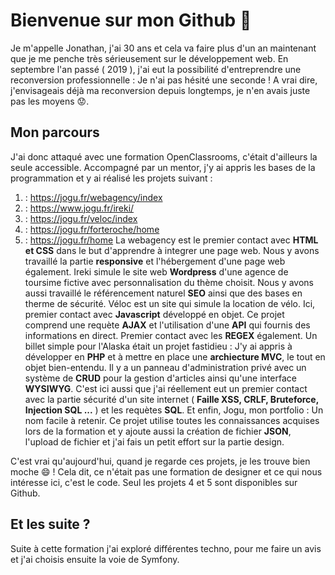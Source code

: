 # Bienvenue sur mon Github 👋
Je m'appelle Jonathan, j'ai 30 ans et cela va faire plus d'un an maintenant que je me penche très sérieusement sur le développement web. En septembre l'an passé ( 2019 ), j'ai eut la possibilité d'entreprendre une reconversion professionnelle : Je n'ai pas hésité une seconde ! 
A vrai dire, j'envisageais déjà ma reconversion depuis longtemps, je n'en avais juste pas les moyens :worried:.

## Mon parcours
J'ai donc attaqué avec une formation OpenClassrooms, c'était d'ailleurs la seule accessible. Accompagné par un mentor, j'y ai appris les bases de la programmation et y ai réalisé les projets suivant :
1. : https://jogu.fr/webagency/index
2. : https://www.jogu.fr/ireki/
3. : https://jogu.fr/veloc/index
4. : https://jogu.fr/forteroche/home
5. : https://jogu.fr/home
La webagency est le premier contact avec **HTML et CSS** dans le but d'apprendre à integrer une page web. Nous y avons travaillé la partie **responsive** et l'hébergement d'une page web également.
Ireki simule le site web **Wordpress** d'une agence de toursime fictive avec personnalisation du thème choisit. Nous y avons aussi travaillé le référencement naturel **SEO** ainsi que des bases en therme de sécurité.
Véloc est un site qui simule la location de vélo. Ici, premier contact avec **Javascript** développé en objet. Ce projet comprend une requète **AJAX** et l'utilisation d'une **API** qui fournis des informations en direct. Premier contact avec les **REGEX** également.
Un billet simple pour l'Alaska était un projet fastidieu : J'y ai appris à développer en **PHP** et à mettre en place une **archiecture MVC**, le tout en objet bien-entendu. Il y a un panneau d'administration privé avec un système de **CRUD** pour la gestion d'articles ainsi qu'une interface **WYSIWYG**. C'est ici aussi que j'ai réellement eut un premier contact avec la partie sécurité d'un site internet ( **Faille XSS, CRLF, Bruteforce, Injection SQL ...** ) et les requètes **SQL**.
Et enfin, Jogu, mon portfolio : Un nom facile à retenir. Ce projet utilise toutes les connaissances acquises lors de la formation et y ajoute aussi la création de fichier **JSON**, l'upload de fichier et j'ai fais un petit effort sur la partie design.

C'est vrai qu'aujourd'hui, quand je regarde ces projets, je les trouve bien moche 😄 ! Cela dit, ce n'était pas une formation de designer et ce qui nous intéresse ici, c'est le code. Seul les projets 4 et 5 sont disponibles sur Github.

## Et les suite ?
Suite à cette formation j'ai exploré différentes techno, pour me faire un avis et j'ai choisis ensuite la voie de Symfony.

<!--
**Zarwine/Zarwine** is a ✨ _special_ ✨ repository because its `README.md` (this file) appears on your GitHub profile.

Here are some ideas to get you started:

- 🔭 I’m currently working on ...
- 🌱 I’m currently learning ...
- 👯 I’m looking to collaborate on ...
- 🤔 I’m looking for help with ...
- 💬 Ask me about ...
- 📫 How to reach me: ...
- 😄 Pronouns: ...
- ⚡ Fun fact: ...
-->
